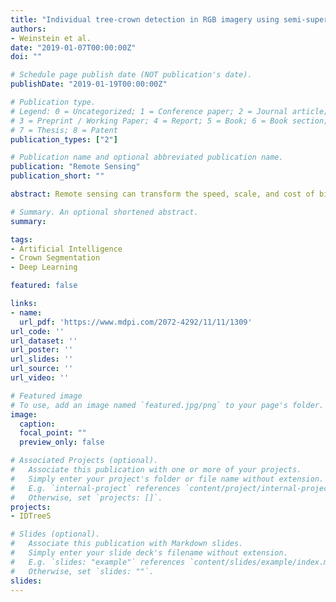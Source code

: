 ```yaml
---
title: "Individual tree-crown detection in RGB imagery using semi-supervised deep learning neural networks"
authors:
- Weinstein et al.
date: "2019-01-07T00:00:00Z"
doi: ""

# Schedule page publish date (NOT publication's date).
publishDate: "2019-01-19T00:00:00Z"

# Publication type.
# Legend: 0 = Uncategorized; 1 = Conference paper; 2 = Journal article;
# 3 = Preprint / Working Paper; 4 = Report; 5 = Book; 6 = Book section;
# 7 = Thesis; 8 = Patent
publication_types: ["2"]

# Publication name and optional abbreviated publication name.
publication: "Remote Sensing"
publication_short: ""

abstract: Remote sensing can transform the speed, scale, and cost of biodiversity and forestry surveys. Data acquisition currently outpaces the ability to identify individual organisms in high resolution imagery. We outline an approach for identifying tree-crowns in RGB imagery while using a semi-supervised deep learning detection network. Individual crown delineation has been a long-standing challenge in remote sensing and available algorithms produce mixed results. We show that deep learning models can leverage existing Light Detection and Ranging (LIDAR)-based unsupervised delineation to generate trees that are used for training an initial RGB crown detection model. Despite limitations in the original unsupervised detection approach, this noisy training data may contain information from which the neural network can learn initial tree features. We then refine the initial model using a small number of higher-quality hand-annotated RGB images. We validate our proposed approach while using an open-canopy site in the National Ecological Observation Network. Our results show that a model using 434,551 self-generated trees with the addition of 2848 hand-annotated trees yields accurate predictions in natural landscapes. Using an intersection-over-union threshold of 0.5, the full model had an average tree crown recall of 0.69, with a precision of 0.61 for the visually-annotated data. The model had an average tree detection rate of 0.82 for the field collected stems. The addition of a small number of hand-annotated trees improved the performance over the initial self-supervised model.

# Summary. An optional shortened abstract.
summary:

tags:
- Artificial Intelligence
- Crown Segmentation
- Deep Learning

featured: false

links:
- name:
  url_pdf: 'https://www.mdpi.com/2072-4292/11/11/1309'
url_code: ''
url_dataset: ''
url_poster: ''
url_slides: ''
url_source: ''
url_video: ''

# Featured image
# To use, add an image named `featured.jpg/png` to your page's folder.
image:
  caption:
  focal_point: ""
  preview_only: false

# Associated Projects (optional).
#   Associate this publication with one or more of your projects.
#   Simply enter your project's folder or file name without extension.
#   E.g. `internal-project` references `content/project/internal-project/index.md`.
#   Otherwise, set `projects: []`.
projects:
- IDTreeS

# Slides (optional).
#   Associate this publication with Markdown slides.
#   Simply enter your slide deck's filename without extension.
#   E.g. `slides: "example"` references `content/slides/example/index.md`.
#   Otherwise, set `slides: ""`.
slides:
---
```

